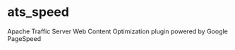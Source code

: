 ats_speed
=========

Apache Traffic Server Web Content Optimization plugin powered by Google PageSpeed
